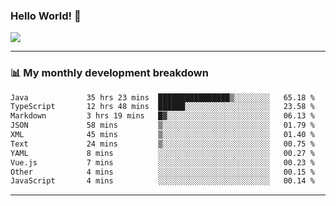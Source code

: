 ### Hello World! 👋

<a>
  <img align="center" src="https://github-readme-stats.vercel.app/api?username=megatunger&count_private=true&include_all_commits=true&bg_color=30,56CCF2,2F80ED&title_color=fff&text_color=fff" />
</a>

------
### 📊 My monthly development breakdown

<!--START_SECTION:waka-->

```txt
Java             35 hrs 23 mins  ████████████████▒░░░░░░░░   65.18 %
TypeScript       12 hrs 48 mins  ██████░░░░░░░░░░░░░░░░░░░   23.58 %
Markdown         3 hrs 19 mins   █▓░░░░░░░░░░░░░░░░░░░░░░░   06.13 %
JSON             58 mins         ▒░░░░░░░░░░░░░░░░░░░░░░░░   01.79 %
XML              45 mins         ▒░░░░░░░░░░░░░░░░░░░░░░░░   01.40 %
Text             24 mins         ▒░░░░░░░░░░░░░░░░░░░░░░░░   00.75 %
YAML             8 mins          ░░░░░░░░░░░░░░░░░░░░░░░░░   00.27 %
Vue.js           7 mins          ░░░░░░░░░░░░░░░░░░░░░░░░░   00.23 %
Other            4 mins          ░░░░░░░░░░░░░░░░░░░░░░░░░   00.15 %
JavaScript       4 mins          ░░░░░░░░░░░░░░░░░░░░░░░░░   00.14 %
```

<!--END_SECTION:waka-->

------
